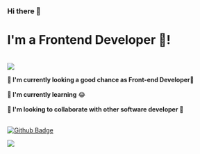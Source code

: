 ### Hi there 👋

<h1> I'm a Frontend Developer 🚀!</h1> <br/>
<img src='https://img.freepik.com/free-vector/hand-coding-concept-illustration_114360-8193.jpg?w=1380&t=st=1686516098~exp=1686516698~hmac=25bd2d599693a05a9cbf25907f488d79cfbd0d9e9b174f9f732786dfc9250ace' />

<b> 🔭 I'm currently looking a good chance as Front-end Developer🌱 </b><br/><br/>
<b>🌱 I'm currently learning</b> 😂<br/><br/>
<b>👯 I'm looking to collaborate with other software developer  </b>🎨<br/><br/>



[![Github Badge](https://img.shields.io/badge/-Github-000?style=quare&labelColor=000&logo=Github&logoColor=white&link=link)](https://github.com/zehracelk?tab=repositories) 



<img src="https://res.cloudinary.com/practicaldev/image/fetch/s--E4gnEuy_--/c_limit%2Cf_auto%2Cfl_progressive%2Cq_66%2Cw_880/https://dev-to-uploads.s3.amazonaws.com/uploads/articles/233m04x0r0lv60payria.gif">
